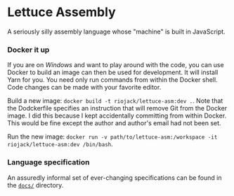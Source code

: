 # Lettuce Assembly
A seriously silly assembly language whose "machine" is built in JavaScript.

### Docker it up
If you are on *Windows* and want to play around with the code, you can use Docker
to build an image can then be used for development.  It will install Yarn for you.
You need only run commands from within the Docker shell.  Code changes can be made
with your favorite editor.

Build a new image: `docker build -t riojack/lettuce-asm:dev .`.  Note that the Dodckerfile
specifies an instruction that will remove Git from the Docker image.  I did this because
I kept accidentally committing from within Docker.  This would be fine except the author and
author's email had not been set.

Run the new image: `docker run -v path/to/lettuce-asm:/workspace -it riojack/lettuce-asm:dev /bin/bash`.

### Language specification

An assuredly informal set of ever-changing specifications can be found in the [`docs/`](/docs) directory.
